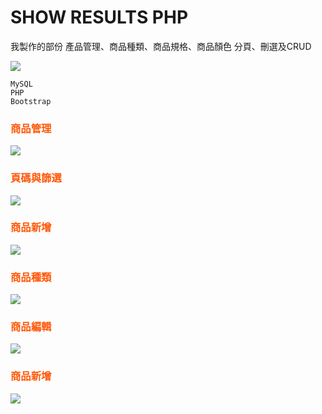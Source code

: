 # SHOW RESULTS PHP

我製作的部份 產品管理、商品種類、商品規格、商品顏色
分頁、刪選及CRUD

![](https://i.imgur.com/T80osjV.png)

```
MySQL
PHP
Bootstrap
```

### <font color=#FF5809>商品管理</font>

![](https://i.imgur.com/b1BjM0C.png)


### <font color=#FF5809>頁碼與篩選</font>
![](https://i.imgur.com/ro2EHTy.png)

### <font color=#FF5809>商品新增</font>
![](https://i.imgur.com/aMAbIGp.png)

### <font color=#FF5809>商品種類</font>
![](https://i.imgur.com/RAmLOhs.png)

### <font color=#FF5809>商品編輯</font>
![](https://i.imgur.com/PqfeITI.png)

### <font color=#FF5809>商品新增</font>
![](https://i.imgur.com/YGQ1Jwx.png)
